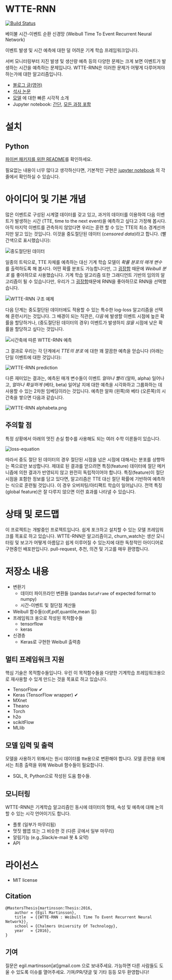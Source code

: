 # WTTE-RNN

[![Build Status](https://travis-ci.org/ragulpr/wtte-rnn.svg?branch=master)](https://travis-ci.org/ragulpr/wtte-rnn)

베이불 시간-이벤트 순환 신경망 (Weibull Time To Event Recurrent Neural Network)

이벤트 발생 및 시간 예측에 대한 덜 어려운 기계 학습 프레임워크입니다.

서버 모니터링부터 지진 발생 및 생산량 예측 등의 다양한 문제는 크게 보면 이벤트가 발생하는 시간을 예측하는 문제입니다.
WTTE-RNN은 이러한 문제가 어떻게 다루어져야 하는가에 대한 알고리즘입니다.


* [블로그 글(영어)](https://ragulpr.github.io/2016/12/22/WTTE-RNN-Hackless-churn-modeling/)
* [석사 논문](https://ragulpr.github.io/assets/draft_master_thesis_martinsson_egil_wtte_rnn_2016.pdf)
* [모델](https://imgur.com/a/HX4KQ) 에 대한 빠른 시각적 소개
* Jupyter notebook: [간단](examples/keras/simple_example.ipynb), [모든 과정 포함](examples/data_pipeline/data_pipeline.ipynb )


# 설치

## Python

[파이썬 패키지를 위한 README](python/README.md)를 확인하세요.

필요없는 내용이 너무 많다고 생각하신다면, 기본적인 구현은 [jupyter notebook](examples/keras/standalone_simple_example.ipynb) 의 각 줄에서 확인하실 수 있습니다.

# 아이디어 및 기본 개념

많은 이벤트로 구성된 시계열 데이터를 갖고 있고, 과거의 데이터를 이용하여 다음 이벤트가 발생하는 시간 (TTE, time to the next event)을 예측하고 싶다고 가정해 봅시다. 아직 마지막 이벤트를 관측하지 않았다면 우리는 훈련 할 수 있는 TTE의 최소 경계선까지만 알고 있는 것입니다. 이것을 중도절단된 데이터 (*censored data*)라고 합니다. (빨간색으로 표시했습니다):

![중도절단된 데이터](./readme_figs/data.gif)

일종의 트릭으로, TTE 자체를 예측하는 대신 기계 학습 모델이 *확률 분포의 매개 변수* 를 출력하도록 해 봅시다. 어떤 확률 분포도 가능합니다만, 그 [굉장함](https://ragulpr.github.io/2016/12/22/WTTE-RNN-Hackless-churn-modeling/#embrace-the-Weibull-euphoria) 때문에 *Weibull 분포* 를 좋아하므로 사용했습니다. 기계 학습 알고리즘 또한 그래디언트 기반의 임의의 알고리즘이 될 수 있습니다만, 우리가 그 [굉장함](http://karpathy.github.io/2015/05/21/rnn-effectiveness/)때문에 RNN을 좋아하므로 RNN을 선택했습니다.


![WTTE-RNN 구조 예제](./readme_figs/fig_rnn_weibull.png)

다음 단계는 중도절단된 데이터에도 적용할 수 있는 특수한 log-loss 알고리즘을 선택해 훈련시키는 것입니다. 그 배경이 되는 직관은, *다음* 에 발생할 이벤트 시점에 높은 확률을 할당하거나, (중도절단된 데이터의 경우) 이벤트가 발생하지 *않을* 시점에 낮은 확률을 할당하고 싶다는 것입니다.

![시간축에 따른 WTTE-RNN 예측](./readme_figs/solution_beta_2.gif)

그 결과로 우리는 각 단계에서 *TTE의 분포* 에 대한 꽤 깔끔한 예측을 얻습니다 (아래는 단일 이벤트에 대한 것입니다):

![WTTE-RNN prediction](./readme_figs/it_61786_pmf_151.png)

다른 재미있는 결과는, 예측된 매개 변수들이 이벤트 *얼마나 빨리* (알파, alpha) 일어나고, *얼마나 확실하게* (베타, beta) 일어날 지에 대한 예측을 시각화하고 그룹화하는 데 사용할 수 있는 2차원 임베딩이라는 것입니다. 예측한 알파 (왼쪽)와 베타 (오른쪽)의 시간축을 쌓으면 다음과 같습니다.

![WTTE-RNN alphabeta.png](./readme_figs/alphabeta.png)


## 주의할 점

특정 상황에서 아래의 멋진 손실 함수를 사용해도 되는 여러 수학 이론들이 있습니다.

![loss-equation](./readme_figs/equation.png)

따라서 중도 절단 된 데이터의 경우 절단된 시점을 넘은 시점에 대해서는 분포를 상향하는 쪽으로만 보상합니다. 제대로 된 결과를 얻으려면 특징(feature) 데이터에 절단 메커니즘에 의한 결과가 반영되지 않고 완전히 독립적이어야 합니다. 특징(feature)이 절단 시점을 포함한 정보를 담고 있다면, 알고리즘은 TTE 대신 절단 확률에 기반하여 예측하는 식으로 훈련될 것입니다. 이 경우 오버피팅/아티팩트 학습이 일어납니다. 전역 특징(global feature)은 잘 다루지 않으면 이런 효과를 나타낼 수 있습니다.

# 상태 및 로드맵

이 프로젝트는 개발중인 프로젝트입니다. 쉽게 포크하고 설치할 수 있는 모델 프레임워크를 목표로 하고 있습니다. WTTE-RNN은 알고리즘이고, churn_watch는 생산 모니터링 및 보고가 어떻게 아름답고 쉽게 이루어질 수 있는지에 대한 독창적인 아이디어로 구현중인 배포판입니다. pull-request, 추천, 의견 및 기고를 매우 환영합니다.

# 저장소 내용

* 변환기
    * 데이터 파이프라인 변환들 (pandas `DataFrame` of expected format to numpy)
    * 시간-이벤트 및 절단점 계산들
* Weibull 함수들(cdf,pdf,quantile,mean 등)
* 프레임워크 용으로 작성된 목적함수들
    * tensorflow
    * keras
* 신경층
    * Keras로 구현한 Weibull 출력층


## 멀티 프레임워크 지원

핵심 기술은 목적함수들입니다. 우린 이 목적함수들을 다양한 기계학습 프레임워크용으로 재사용할 수 있게 만드는 것을 목표로 하고 있습니다.

  * TensorFlow ✔
  * Keras (TensorFlow wrapper) ✔
  * MXnet
  * Theano
  * Torch
  * h2o
  * scikitFlow
  * MLlib

## 모델 입력 및 출력

모델을 사용하기 위해서는 원시 데이터를 tte용으로 변환해야 합니다. 모델 훈련을 위해서는 최종 출력을 위해 Weibull 함수들이 필요합니다.

  * SQL, R, Python으로 작성된 도움 함수들.

## 모니터링

WTTE-RNN은 기계학습 알고리즘인 동시에 데이터의 형태, 속성 및 예측에 대해 논의할 수 있는 시각 언어이기도 합니다.

  * 플롯 (일부가 마무리됨)
  * 멋짓 웹앱 또는 그 비슷한 것 (다른 곳에서 일부 마무리)
  * 알림기능 (e.g.,Slack/e-mail 봇 & 요약)
  * API

# 라이선스

  * MIT license

## Citation

```
@MastersThesis{martinsson:Thesis:2016,
    author = {Egil Martinsson},
    title  = {{WTTE-RNN : Weibull Time To Event Recurrent Neural Network}},
    school = {Chalmers University Of Technology},
    year   = {2016},
}
```

## 기여

질문은 egil.martinsson[at]gmail.com 으로 보내주세요.
가능하면 다른 사람들도 도울 수 있도록 이슈를 열어주세요.
기여/PR/댓글 및 기타 등등 모두 환영합니다!
